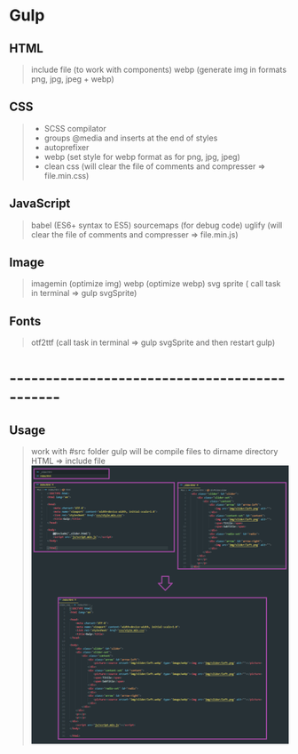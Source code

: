 # Gulp

## HTML
> include file (to work with components)
> webp (generate img in formats png, jpg, jpeg + webp)

## CSS
> + SCSS compilator
> + groups @media and inserts at the end of styles
> + autoprefixer
> + webp (set style for webp format as for png, jpg, jpeg)
> + clean css (will clear the file of comments and compresser => file.min.css)

## JavaScript
> babel (ES6+ syntax to ES5)
> sourcemaps (for debug code)
> uglify (will clear the file of comments and compresser => file.min.js)

## Image
> imagemin (optimize img)
> webp (optimize webp)
> svg sprite ( call task in terminal => gulp svgSprite)

## Fonts
> otf2ttf (call task in terminal => gulp svgSprite and then restart gulp)

# ---------------------------------------------

## Usage
> work with #src folder
> gulp will be compile files to dirname directory
> HTML => include file
![](https://github.com/kochutyu/gulp/raw/master/info/includefile.png)
